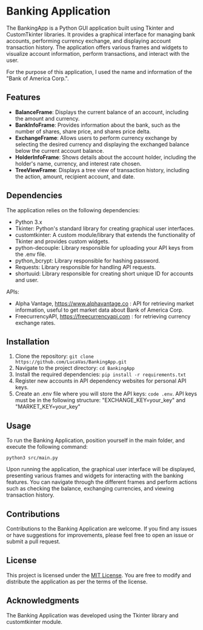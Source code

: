 # Banking Application

The BankingApp is a Python GUI application built using Tkinter and CustomTkinter libraries. 
It provides a graphical interface for managing bank accounts, performing currency exchange, and displaying account transaction history. The application offers various frames and widgets to visualize account information, perform transactions, and interact with the user.

For the purpose of this application, I used the name and information of the "Bank of America Corp.".

## Features

- **BalanceFrame**: Displays the current balance of an account, including the amount and currency.
- **BankInfoFrame**: Provides information about the bank, such as the number of shares, share price, and shares price delta.
- **ExchangeFrame**: Allows users to perform currency exchange by selecting the desired currency and displaying the exchanged balance below the current account balance.
- **HolderInfoFrame**: Shows details about the account holder, including the holder's name, currency, and interest rate chosen.
- **TreeViewFrame**: Displays a tree view of transaction history, including the action, amount, recipient account, and date.

## Dependencies

The application relies on the following dependencies:

- Python 3.x
- Tkinter: Python's standard library for creating graphical user interfaces.
- customtkinter: A custom module/library that extends the functionality of Tkinter and provides custom widgets.
- python-decouple: Library responsible for uploading your API keys from the .env file.
- python_bcrypt: Library responsible for hashing password.
- Requests: Library responsible for handling API requests.
- shortuuid: Library responsible for creating short unique ID for accounts and user.

APIs:

- Alpha Vantage, https://www.alphavantage.co : API for retrieving market information, useful to get market data about Bank of America Corp. 
- FreecurrencyAPI, https://freecurrencyapi.com : for retrieving currency exchange rates.

## Installation

1. Clone the repository: `git clone https://github.com/LucaVas/BankingApp.git`
2. Navigate to the project directory: `cd BankingApp`
3. Install the required dependencies: `pip install -r requirements.txt`
4. Register new accounts in API dependency websites for personal API keys.
5. Create an .env file where you will store the API keys: `code .env`. API keys must be in the following structure: "EXCHANGE_KEY=your_key" and "MARKET_KEY=your_key"

## Usage

To run the Banking Application, position yourself in the main folder, and execute the following command:

```
python3 src/main.py
```

Upon running the application, the graphical user interface will be displayed, presenting various frames and widgets for interacting with the banking features. You can navigate through the different frames and perform actions such as checking the balance, exchanging currencies, and viewing transaction history.

## Contributions

Contributions to the Banking Application are welcome. If you find any issues or have suggestions for improvements, please feel free to open an issue or submit a pull request.

## License

This project is licensed under the [MIT License](LICENSE). You are free to modify and distribute the application as per the terms of the license.

## Acknowledgments

The Banking Application was developed using the Tkinter library and customtkinter module.
